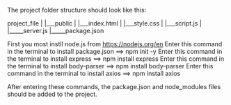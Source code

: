 The project folder structure should look like this:

project_file
|
|___public
|        |___index.html
|        |___style.css
|        |___script.js
|
|_____server.js
|_____package.json

First you most instll node.js from https://nodejs.org/en Enter this command in the terminal to install package.json ==> npm init -y Enter this command in the terminal to install express ==> npm install express Enter this command in the terminal to install body-parser ==> npm install body-parser Enter this command in the terminal to install axios ==> npm install axios

After entering these commands, the package.json and node_modules files should be added to the project.

